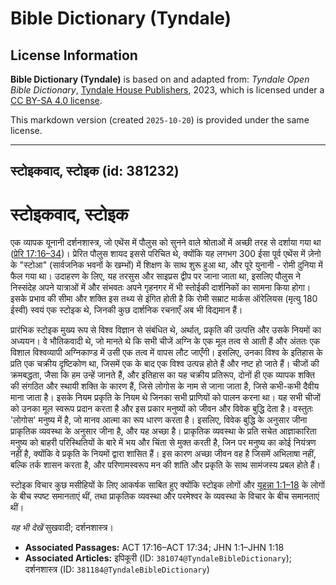 # Bible Dictionary (Tyndale)

## License Information

**Bible Dictionary (Tyndale)** is based on and adapted from: _Tyndale Open Bible Dictionary_, [Tyndale House Publishers](https://tyndaleopenresources.com/), 2023, which is licensed under a [CC BY-SA 4.0 license](https://creativecommons.org/licenses/by-sa/4.0/legalcode.en).

This markdown version (created `2025-10-20`) is provided under the same license.



--------------------------------

## स्टोइकवाद, स्टोइक (id: 381232)

स्टोइकवाद, स्टोइक
=================

एक व्यापक यूनानी दर्शनशास्त्र, जो एथेंस में पौलुस को सुनने वाले श्रोताओं में अच्छी तरह से दर्शाया गया था ([प्रेरि 17:16–34](https://ref.ly/Acts17:16-Acts17:34))। प्रेरित पौलुस शायद इससे परिचित थे, क्योंकि यह लगभग 300 ईसा पूर्व एथेंस में ज़ेनो के "स्टोआ" (सार्वजनिक भवनों के खम्भों) में शिक्षण के साथ शुरू हुआ था, और पूरे युनानी \- रोमी दुनिया में फैल गया था। उदाहरण के लिए, यह तरसुस और साइप्रस द्वीप पर जाना जाता था, इसलिए पौलुस ने निस्संदेह अपने यात्राओं में और संभवतः अपने गृहनगर में भी स्तोईकी दार्शनिकों का सामना किया होगा। इसके प्रभाव की सीमा और शक्ति इस तथ्य से इंगित होती है कि रोमी सम्राट मार्कस ऑरेलियस (मृत्यु 180 ईस्वी) स्वयं एक स्टोइक थे, जिनकी कुछ दार्शनिक रचनाएँ अब भी विद्यमान हैं।

प्रारंभिक स्टोइक मुख्य रूप से विश्व विज्ञान से संबंधित थे, अर्थात्, प्रकृति की उत्पत्ति और उसके नियमों का अध्ययन। वे भौतिकवादी थे, जो मानते थे कि सभी चीजें अग्नि के एक मूल तत्व से आती हैं और अंततः एक विशाल विश्वव्यापी अग्निकाण्ड में उसी एक तत्व में वापस लौट जाएँगी। इसलिए, उनका विश्व के इतिहास के प्रति एक चक्रीय दृष्टिकोण था, जिसमें एक के बाद एक विश्व उत्पन्न होते हैं और नष्ट हो जाते हैं। चीजों की क्रमबद्धता, जैसा कि हम उन्हें जानते हैं, और इतिहास का यह चक्रीय प्रतिरूप, दोनों ही एक व्यापक शक्ति की संगठित और स्थायी शक्ति के कारण हैं, जिसे लोगोस के नाम से जाना जाता है, जिसे कभी\-कभी दैवीय माना जाता है। इसके नियम प्रकृति के नियम थे जिनका सभी प्राणियों को पालन करना था। यह सभी चीजों को उनका मूल स्वरूप प्रदान करता है और इस प्रकार मनुष्यों को जीवन और विवेक बुद्धि देता है। वस्तुतः 'लोगोस' मनुष्य में है, जो मानव आत्मा का रूप धारण करता है। इसलिए, विवेक बुद्धि के अनुसार जीना प्राकृतिक व्यवस्था के अनुसार जीना है, और यह अच्छा है। प्राकृतिक व्यवस्था के प्रति सचेत आज्ञाकारिता मनुष्य को बाहरी परिस्थितियों के बारे में भय और चिंता से मुक्त करती है, जिन पर मनुष्य का कोई नियंत्रण नहीं है, क्योंकि वे प्रकृति के नियमों द्वारा शासित हैं। इस कारण अच्छा जीवन वह है जिसमें अभिलाषा नहीं, बल्कि तर्क शासन करता है, और परिणामस्वरूप मन की शांति और प्रकृति के साथ सामंजस्य प्रबल होते हैं।

स्टोइक विचार कुछ मसीहियों के लिए आकर्षक साबित हुए क्योंकि स्टोइक लोगों और [यूहन्ना 1:1–18](https://ref.ly/John1:1-John1:18) के लोगों के बीच स्पष्ट समानताएं थीं, तथा प्राकृतिक व्यवस्था और परमेश्वर के व्यवस्था के विचार के बीच समानताएं थीं।

*यह भी देखें*  सुखवादी; दर्शनशास्त्र।

* **Associated Passages:** ACT 17:16–ACT 17:34; JHN 1:1–JHN 1:18
* **Associated Articles:** इपिकूरी (ID: `381074@TyndaleBibleDictionary`); दर्शनशास्त्र (ID: `381184@TyndaleBibleDictionary`)

